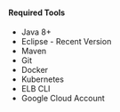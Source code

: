 #### Required Tools

- Java 8+
- Eclipse - Recent Version 
- Maven
- Git
- Docker
- Kubernetes
- ELB CLI
- Google Cloud Account

